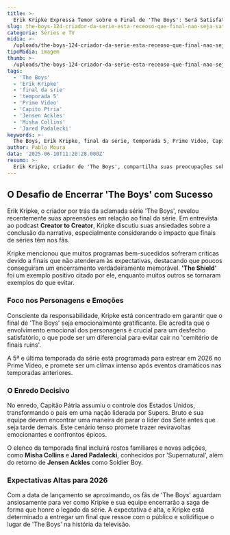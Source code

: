 ```yaml
---
title: >-
  Erik Kripke Expressa Temor sobre o Final de 'The Boys': Será Satisfatório?
slug: the-boys-124-criador-da-serie-esta-receoso-que-final-nao-seja-satisfatorio-8220-estou-apavorado-8221
categoria: Séries e TV
midia: >-
  /uploads/the-boys-124-criador-da-serie-esta-receoso-que-final-nao-seja-satisfatorio-8220-estou-apavorado-8221-thumb.webp
tipoMidia: imagem
thumb: >-
  /uploads/the-boys-124-criador-da-serie-esta-receoso-que-final-nao-seja-satisfatorio-8220-estou-apavorado-8221-thumb.webp
tags:
  - 'The Boys'
  - 'Erik Kripke'
  - 'final da srie'
  - 'temporada 5'
  - 'Prime Video'
  - 'Capito Ptria'
  - 'Jensen Ackles'
  - 'Misha Collins'
  - 'Jared Padalecki'
keywords: >-
  The Boys, Erik Kripke, final da série, temporada 5, Prime Video, Capitão Pátria, Jensen Ackles, Misha Collins, Jared Padalecki
author: Pablo Moura
data: '2025-06-10T11:20:28.000Z'
resumo: >-
  Erik Kripke, criador de 'The Boys', compartilha suas preocupações sobre o desfecho da série, temendo que o final não alcance as expectativas dos fãs. A 5ª temporada promete ser decisiva e emocionante, com estreia prevista para 2026.
---
```


## O Desafio de Encerrar 'The Boys' com Sucesso

Erik Kripke, o criador por trás da aclamada série 'The Boys', revelou recentemente suas apreensões em relação ao final da série. Em entrevista ao podcast **Creator to Creator**, Kripke discutiu suas ansiedades sobre a conclusão da narrativa, especialmente considerando o impacto que finais de séries têm nos fãs.

Kripke mencionou que muitos programas bem-sucedidos sofreram críticas devido a finais que não atenderam às expectativas, destacando que poucos conseguiram um encerramento verdadeiramente memorável. **'The Shield'** foi um exemplo positivo citado por ele, enquanto muitos outros se tornaram exemplos do que evitar.

### Foco nos Personagens e Emoções

Consciente da responsabilidade, Kripke está concentrado em garantir que o final de 'The Boys' seja emocionalmente gratificante. Ele acredita que o envolvimento emocional dos personagens é crucial para um desfecho satisfatório, o que pode ser um diferencial para evitar cair no 'cemitério de finais ruins'.

A 5ª e última temporada da série está programada para estrear em 2026 no Prime Video, e promete ser um clímax intenso após eventos dramáticos nas temporadas anteriores.

### O Enredo Decisivo

No enredo, Capitão Pátria assumiu o controle dos Estados Unidos, transformando o país em uma nação liderada por Supers. Bruto e sua equipe devem encontrar uma maneira de parar o líder dos Sete antes que seja tarde demais. Este cenário tenso promete trazer reviravoltas emocionantes e confrontos épicos.

O elenco da temporada final incluirá rostos familiares e novas adições, como **Misha Collins** e **Jared Padalecki**, conhecidos por 'Supernatural', além do retorno de **Jensen Ackles** como Soldier Boy.

### Expectativas Altas para 2026

Com a data de lançamento se aproximando, os fãs de 'The Boys' aguardam ansiosamente para ver como Kripke e sua equipe encerrarão a saga de forma que honre o legado da série. A expectativa é alta, e Kripke está determinado a entregar um final que ressoe com o público e solidifique o lugar de 'The Boys' na história da televisão.